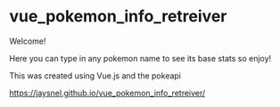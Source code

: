 # vue_pokemon_info_retreiver

Welcome!

Here you can type in any pokemon name to see its base stats so enjoy!

This was created using Vue.js and the pokeapi

https://jaysnel.github.io/vue_pokemon_info_retreiver/
